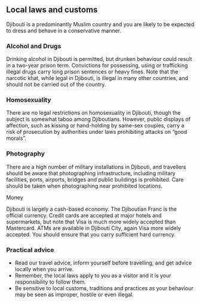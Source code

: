 ## Local laws and customs

Djibouti is a predominantly Muslim country and you are likely to be expected to dress and behave in a conservative manner.

### **Alcohol and Drugs**

Drinking alcohol in Djibouti is permitted, but drunken behaviour could result in a two-year prison term. Convictions for possessing, using or trafficking illegal drugs carry long prison sentences or heavy fines. Note that the narcotic khat, while legal in Djibouti, is illegal in many other countries, and should not be carried out of the country.

### **Homosexuality**

There are no legal restrictions on homosexuality in Djibouti, though the subject is somewhat taboo among Djiboutians. However, public displays of affection, such as kissing or hand-holding by same-sex couples, carry a risk of prosecution by authorities under laws prohibiting attacks on “good morals”.

### **Photography**

There are a high number of military installations in Djibouti, and travellers should be aware that photographing infrastructure, including military facilities, ports, airports, bridges and public buildings is prohibited. Care should be taken when photographing near prohibited locations.

Money

Djibouti is largely a cash-based economy. The Djiboutian Franc is the official currency. Credit cards are accepted at major hotels and supermarkets, but note that Visa is much more widely accepted than Mastercard. ATMs are available in Djibouti City, again Visa more widely accepted. You should ensure that you carry sufficient hard currency.

### **Practical advice**

* Read our travel advice, inform yourself before travelling, and get advice locally when you arrive.
* Remember, the local laws apply to you as a visitor and it is your responsibility to follow them.
* Be sensitive to local customs, traditions and practices as your behaviour may be seen as improper, hostile or even illegal.